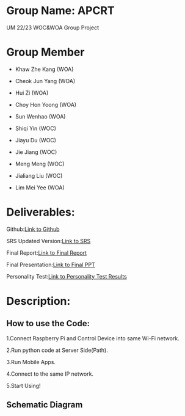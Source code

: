 # Group Name: APCRT
UM 22/23 WOC&amp;WOA Group Project
# Group Member 
- Khaw Zhe Kang (WOA)

- Cheok Jun Yang (WOA)

- Hui Zi (WOA)

- Choy Hon Yoong (WOA)

- Sun Wenhao (WOA)

- Shiqi Yin (WOC)

- Jiayu Du (WOC)

- Jie Jiang (WOC)

- Meng Meng (WOC)

- Jialiang Liu (WOC)

- Lim Mei Yee (WOA)


# Deliverables:
Github:[Link to Github](https://github.com/khawzk/APCRT)

SRS Updated Version:[Link to SRS](https://docs.google.com/document/d/1aeNZ4wTOU638THBkRibN4lZSz_xdL-RwSOWbXxv-EOo/edit?usp=sharing)

Final Report:[Link to Final Report](https://docs.google.com/document/d/1X_rJUdVo2zp16W4-xh7Hi2c49kazBoBjqOIzAwe6stE/edit?usp=sharing)

Final Presentation:[Link to Final PPT](https://docs.google.com/presentation/d/1kSS2e1fDrstckYmUJUvtUW9S2_U1aeqB/edit?usp=sharing&ouid=104805441040835272476&rtpof=true&sd=true)

Personality Test:[Link to Personality Test Results](https://github.com/khawzk/APCRT/tree/main/personality-test)

# Description:
## How to use the Code:
1.Connect Raspberry Pi and Control Device into same Wi-Fi network.

2.Run python code at Server Side(Path).

3.Run Mobile Apps.

4.Connect to the same IP network.

5.Start Using!


## Schematic Diagram


